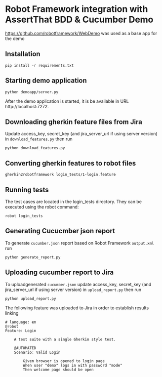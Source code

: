 # Robot Framework integration with AssertThat BDD & Cucumber Demo

https://github.com/robotframework/WebDemo was used as a base app for the demo

## Installation

```
pip install -r requirements.txt
```

## Starting demo application

```
python demoapp/server.py
```
After the demo application is started, it is be available in URL http://localhost:7272. 

## Downloading gherkin feature files from Jira

Update access_key, secret_key (and jira_server_url if using server version) in `download_features.py` then run

```
python download_features.py
```

## Converting gherkin features to robot files

```
gherkin2robotframework login_tests/1-login.feature 
```

## Running tests
The test cases are located in the login_tests directory. They can be executed using the robot command:
```
robot login_tests
```

## Generating Cucucmber json report

To generate `cucumber.json` report based on Robot Framework `output.xml` run
```
python generate_report.py
```

## Uploading cucumber report to Jira

To uploadgenerated  `cucumber.json` update access_key, secret_key (and jira_server_url if using server version) in `upload_report.py` then run
```
python upload_report.py
```

The following feature was uploaded to Jira in order to establish results linking

```
# language: en
@robot    
Feature: Login

    A test suite with a single Gherkin style test.

    @AUTOMATED 
    Scenario: Valid Login
        
        Given browser is opened to login page
        When user "demo" logs in with password "mode"
        Then welcome page should be open


```
